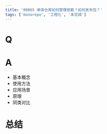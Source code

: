 ```yaml
---
title: '00065 单体仓库如何管理依赖？如何发布包？'
tags: ['monorepo', '工程化', '未完成']
---
```


# Q



# A

- 基本概念
- 使用方法
- 应用场景
- 原理
- 同类对比

# 总结



<script>
  function func() {

  }
  
</script>
